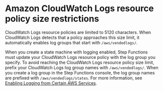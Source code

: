 # Amazon CloudWatch Logs resource policy size restrictions<a name="bp-cwl"></a>

CloudWatch Logs resource policies are limited to 5120 characters\. When CloudWatch Logs detects that a policy approaches this size limit, it automatically enables log groups that start with `/aws/vendedlogs/`\.

When you create a state machine with logging enabled, Step Functions must update your CloudWatch Logs resource policy with the log group you specify\. To avoid reaching the CloudWatch Logs resource policy size limit, prefix your CloudWatch Logs log group names with `/aws/vendedlogs/`\. When you create a log group in the Step Functions console, the log group names are prefixed with `/aws/vendedlogs/states`\. For more information, see [Enabling Logging from Certain AWS Services](https://docs.aws.amazon.com/AmazonCloudWatch/latest/logs/AWS-logs-and-resource-policy.html)\. 